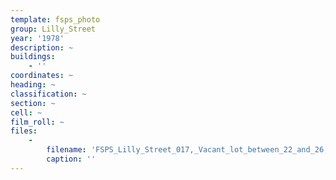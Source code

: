 ```yaml
---
template: fsps_photo
group: Lilly_Street
year: '1978'
description: ~
buildings:
    - ''
coordinates: ~
heading: ~
classification: ~
section: ~
cell: ~
film_roll: ~
files:
    -
        filename: 'FSPS_Lilly_Street_017,_Vacant_lot_between_22_and_26,_17-1-P,_1978.png'
        caption: ''
---
```

